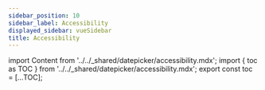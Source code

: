 ```yaml
---
sidebar_position: 10
sidebar_label: Accessibility
displayed_sidebar: vueSidebar
title: Accessibility
---
```


import Content from '../../_shared/datepicker/accessibility.mdx';
import { toc as TOC } from '../../_shared/datepicker/accessibility.mdx';
export const toc = [...TOC];

<Content />